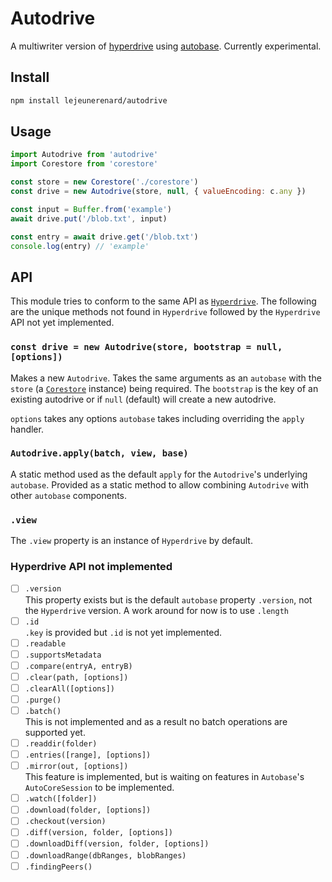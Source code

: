 # Autodrive

A multiwriter version of [hyperdrive](https://github.com/holepunchto/hyperdrive)
using [autobase](https://github.com/holepunchto/autobase). Currently
experimental.

## Install

```sh
npm install lejeunerenard/autodrive
```

## Usage

```js
import Autodrive from 'autodrive'
import Corestore from 'corestore'

const store = new Corestore('./corestore')
const drive = new Autodrive(store, null, { valueEncoding: c.any })

const input = Buffer.from('example')
await drive.put('/blob.txt', input)

const entry = await drive.get('/blob.txt')
console.log(entry) // 'example'
```

## API

This module tries to conform to the same API as
[`Hyperdrive`](https://github.com/holepunchto/hyperdrive). The following are the
unique methods not found in `Hyperdrive` followed by the `Hyperdrive` API not
yet implemented.

### `const drive = new Autodrive(store, bootstrap = null, [options])`

Makes a new `Autodrive`. Takes the same arguments as an `autobase` with the
`store` (a [`Corestore`](https://github.com/holepunchto/corestore) instance)
being required. The `bootstrap` is the key of an existing autodrive or if `null`
(default) will create a new autodrive.

`options` takes any options `autobase` takes including overriding the `apply`
handler.

### `Autodrive.apply(batch, view, base)`

A static method used as the default `apply` for the `Autodrive`'s underlying
`autobase`. Provided as a static method to allow combining `Autodrive` with
other `autobase` components.

### `.view`

The `.view` property is an instance of `Hyperdrive` by default.

### Hyperdrive API not implemented

- [ ] `.version`  
      This property exists but is the default `autobase` property `.version`,
      not the `Hyperdrive` version. A work around for now is to use `.length`
- [ ] `.id`  
      `.key` is provided but `.id` is not yet implemented.
- [ ] `.readable`
- [ ] `.supportsMetadata`
- [ ] `.compare(entryA, entryB)`
- [ ] `.clear(path, [options])`
- [ ] `.clearAll([options])`
- [ ] `.purge()`
- [ ] `.batch()`  
      This is not implemented and as a result no batch operations are supported
      yet.
- [ ] `.readdir(folder)`
- [ ] `.entries([range], [options])`
- [ ] `.mirror(out, [options])`  
      This feature is implemented, but is waiting on features in `Autobase`'s
      `AutoCoreSession` to be implemented.
- [ ] `.watch([folder])`
- [ ] `.download(folder, [options])`
- [ ] `.checkout(version)`
- [ ] `.diff(version, folder, [options])`
- [ ] `.downloadDiff(version, folder, [options])`
- [ ] `.downloadRange(dbRanges, blobRanges)`
- [ ] `.findingPeers()`
